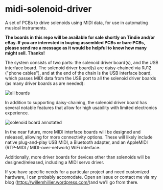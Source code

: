# midi-solenoid-driver
A set of PCBs to drive solenoids using MIDI data, for use in automating musical instruments.

**The boards in this repo will be available for sale shortly on Tindie and/or eBay. If you are interested in buying assembled PCBs or bare PCBs, please send me a message as it would be helpful to know how many might sell. Thanks!**

The system consists of two parts: the solenoid driver board(s), and the USB interface board. The solenoid driver board(s) are daisy-chained via RJ12 ("phone cables"), and at the end of the chain is the USB interface board, which passes MIDI data from the USB port to all the solenoid driver boards (as many driver boards as are needed):

![all boards](https://github.com/willemcvu/midi-solenoid-driver/blob/master/hardware/multiple-boards.PNG)

In addition to supporting daisy-chaining, the solenoid driver board has several notable features that allow for high usability with limited electronics experience.

![solenoid board annotated](https://github.com/willemcvu/midi-solenoid-driver/blob/master/hardware/midi-solenoid-driver/front.JPG)

In the near future, more MIDI interface boards will be designed and released, allowing for more connectivity options. These will likely include native plug-and-play USB MIDI, a Bluetooth adapter, and an AppleMIDI (RTP-MIDI / MIDI-over-network) WiFi interface.

Additionally, more driver boards for devices other than solenoids will be designed/released, including a MIDI servo driver.

If you have specific needs for a particular project and need customized hardware, I can probably accomodate. Open an issue or contact me via my blog (https://willemhillier.wordpress.com/)and we'll go from there.
